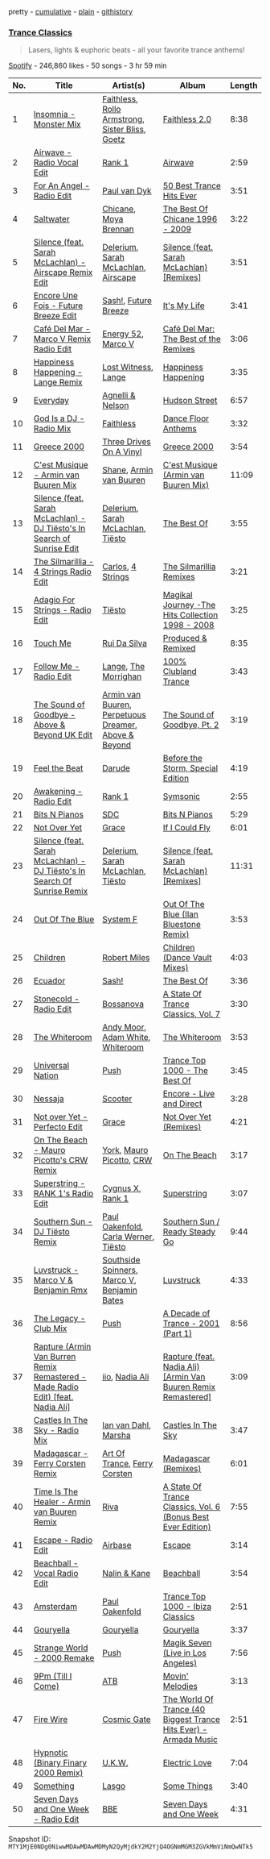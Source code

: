 pretty - [cumulative](/playlists/cumulative/37i9dQZF1DXbtYAdenGE9U.md) - [plain](/playlists/plain/37i9dQZF1DXbtYAdenGE9U) - [githistory](https://github.githistory.xyz/mackorone/spotify-playlist-archive/blob/main/playlists/plain/37i9dQZF1DXbtYAdenGE9U)

### [Trance Classics](https://open.spotify.com/playlist/37i9dQZF1DXbtYAdenGE9U)

> Lasers, lights & euphoric beats \- all your favorite trance anthems!

[Spotify](https://open.spotify.com/user/spotify) - 246,860 likes - 50 songs - 3 hr 59 min

| No. | Title | Artist(s) | Album | Length |
|---|---|---|---|---|
| 1 | [Insomnia \- Monster Mix](https://open.spotify.com/track/2FH3BLTMhJlCH1Dmkua5DW) | [Faithless](https://open.spotify.com/artist/5T4UKHhr4HGIC0VzdZQtAE), [Rollo Armstrong](https://open.spotify.com/artist/6hFSukEzqXAkCIcXNnctZ4), [Sister Bliss](https://open.spotify.com/artist/4tc9NREea7ncB7JzqdBsj5), [Goetz](https://open.spotify.com/artist/1HT9jeorSqkirZ9bcMQuKv) | [Faithless 2.0](https://open.spotify.com/album/5USqWtDnrzYSN7oh1wPl2O) | 8:38 |
| 2 | [Airwave \- Radio Vocal Edit](https://open.spotify.com/track/294bZQoJEueD2ys3wrNDmI) | [Rank 1](https://open.spotify.com/artist/1eQe86RbDKRIiGZk08r9YJ) | [Airwave](https://open.spotify.com/album/3NzdpoQtPQVRckK9opV5v8) | 2:59 |
| 3 | [For An Angel \- Radio Edit](https://open.spotify.com/track/1xWsg53VIHw0iTTDAGHJ4Q) | [Paul van Dyk](https://open.spotify.com/artist/7wU1naftD3lNq7rNsiDvOR) | [50 Best Trance Hits Ever](https://open.spotify.com/album/18fxBZwWroGh7bIGUk6eNW) | 3:51 |
| 4 | [Saltwater](https://open.spotify.com/track/4qWKqaTPkpjRmrKjkDuHb4) | [Chicane](https://open.spotify.com/artist/5GxyeQagayzZOg4UwffQlD), [Moya Brennan](https://open.spotify.com/artist/3ZvmmlF8EMEpnnK90jfuJv) | [The Best Of Chicane 1996 \- 2009](https://open.spotify.com/album/4HA4lHmngXl9auznchWqlf) | 3:22 |
| 5 | [Silence \(feat\. Sarah McLachlan\) \- Airscape Remix Edit](https://open.spotify.com/track/0mHFfekL0FU0I6P2PMfrG1) | [Delerium](https://open.spotify.com/artist/0IUq1plF3ON4Fboj1bE6kN), [Sarah McLachlan](https://open.spotify.com/artist/4NgNsOXSwIzXlUIJcpnNUp), [Airscape](https://open.spotify.com/artist/2tTZL2CE2Z190UPlHsjzym) | [Silence \(feat\. Sarah McLachlan\) \[Remixes\]](https://open.spotify.com/album/63HJfYQGOPUk5sgYHt8ee8) | 3:51 |
| 6 | [Encore Une Fois \- Future Breeze Edit](https://open.spotify.com/track/3UPBOL5UtCZmJRwioMkfLD) | [Sash!](https://open.spotify.com/artist/5XTxV2ifoYkmNb13Gb6cKz), [Future Breeze](https://open.spotify.com/artist/2Qa4UBwzhEFt1Tpj95cZls) | [It's My Life](https://open.spotify.com/album/2YBkamwn6VqpPO2wOfDVjS) | 3:41 |
| 7 | [Café Del Mar \- Marco V Remix Radio Edit](https://open.spotify.com/track/6z91SyGlPsllxhnG2Aw0Fb) | [Energy 52](https://open.spotify.com/artist/0sElgscu7tp38PM1MtsUz7), [Marco V](https://open.spotify.com/artist/24xpaWFyBOwoB8lBBolWzv) | [Café Del Mar: The Best of the Remixes](https://open.spotify.com/album/6ovkQXabRgialkTUgF3Jun) | 3:06 |
| 8 | [Happiness Happening \- Lange Remix](https://open.spotify.com/track/5FzfJkVJSn8JrYe58uM5O5) | [Lost Witness](https://open.spotify.com/artist/2NCerM6sPl0bsa2XzOKrTY), [Lange](https://open.spotify.com/artist/0zgmzl8NLEOsqYNOQcSmAA) | [Happiness Happening](https://open.spotify.com/album/0Cv2ksoLYcjvHKP0CZ89s0) | 3:35 |
| 9 | [Everyday](https://open.spotify.com/track/0wnBedwQDPcyXzitB8Yvkr) | [Agnelli & Nelson](https://open.spotify.com/artist/25fXoLpROrtnNtQ1ifr8oN) | [Hudson Street](https://open.spotify.com/album/4rrJaNjSH961yFQD0DvfbU) | 6:57 |
| 10 | [God Is a DJ \- Radio Mix](https://open.spotify.com/track/4dFDiYvdK5aPfAa0D90gJ8) | [Faithless](https://open.spotify.com/artist/5T4UKHhr4HGIC0VzdZQtAE) | [Dance Floor Anthems](https://open.spotify.com/album/7yhnBLWv6EZ5BRY8oYLdYC) | 3:32 |
| 11 | [Greece 2000](https://open.spotify.com/track/0TZL4krCFcuTlYZ8J9kcBX) | [Three Drives On A Vinyl](https://open.spotify.com/artist/10feV0eOe64kjUc95Lnfuv) | [Greece 2000](https://open.spotify.com/album/0Kldrxo1zjpUc07YQGea9n) | 3:54 |
| 12 | [C'est Musique \- Armin van Buuren Mix](https://open.spotify.com/track/5kB1gEMaiHS78xIDT4JbJC) | [Shane](https://open.spotify.com/artist/1z72nMFtolqEV4KXotyigR), [Armin van Buuren](https://open.spotify.com/artist/0SfsnGyD8FpIN4U4WCkBZ5) | [C'est Musique \(Armin van Buuren Mix\)](https://open.spotify.com/album/2f587WiMGu3vcpkbNfXOSX) | 11:09 |
| 13 | [Silence \(feat\. Sarah McLachlan\) \- DJ Tiësto's In Search of Sunrise Edit](https://open.spotify.com/track/3oVnbdWg48ZrmsUAQQUKbU) | [Delerium](https://open.spotify.com/artist/0IUq1plF3ON4Fboj1bE6kN), [Sarah McLachlan](https://open.spotify.com/artist/4NgNsOXSwIzXlUIJcpnNUp), [Tiësto](https://open.spotify.com/artist/2o5jDhtHVPhrJdv3cEQ99Z) | [The Best Of](https://open.spotify.com/album/4DATh7UC0fFUPzh7ZNQ5aq) | 3:55 |
| 14 | [The Silmarillia \- 4 Strings Radio Edit](https://open.spotify.com/track/0MS2xQnpsUZtY2PuYYzuNj) | [Carlos](https://open.spotify.com/artist/5YYbSUNzTPWjvBoKWxLfKc), [4 Strings](https://open.spotify.com/artist/2a0fbijQhcaj1hOFp5b3id) | [The Silmarillia Remixes](https://open.spotify.com/album/2YBYrISVU6Zw19oIjpO2PK) | 3:21 |
| 15 | [Adagio For Strings \- Radio Edit](https://open.spotify.com/track/0yMoJXVP6hFLV71DRVxRTk) | [Tiësto](https://open.spotify.com/artist/2o5jDhtHVPhrJdv3cEQ99Z) | [Magikal Journey \-The Hits Collection 1998 \- 2008](https://open.spotify.com/album/4MKq1Buhkx4Ksu0ngWHhr3) | 3:25 |
| 16 | [Touch Me](https://open.spotify.com/track/2LGrLtvYEHrd3Nnot4Hxuw) | [Rui Da Silva](https://open.spotify.com/artist/1kx78nQhmITF7OFvivyN4v) | [Produced & Remixed](https://open.spotify.com/album/7slnTp1JuFDHosCeCCGPrI) | 8:35 |
| 17 | [Follow Me \- Radio Edit](https://open.spotify.com/track/2Q3GYtZYSMZF02UiCzDZ7U) | [Lange](https://open.spotify.com/artist/0zgmzl8NLEOsqYNOQcSmAA), [The Morrighan](https://open.spotify.com/artist/1MebLqs1g2o2M8bpd55V5S) | [100% Clubland Trance](https://open.spotify.com/album/2dnbvXUaQDczid713Ahagb) | 3:43 |
| 18 | [The Sound of Goodbye \- Above & Beyond UK Edit](https://open.spotify.com/track/1GMw17BGY1vDWNJ4xVo9V6) | [Armin van Buuren](https://open.spotify.com/artist/0SfsnGyD8FpIN4U4WCkBZ5), [Perpetuous Dreamer](https://open.spotify.com/artist/1J4lVvwCqmAwOJ5kqKamBy), [Above & Beyond](https://open.spotify.com/artist/10gzBoINW3cLJfZUka8Zoe) | [The Sound of Goodbye, Pt\. 2](https://open.spotify.com/album/5bCAsnDwc633FM025XeWeP) | 3:19 |
| 19 | [Feel the Beat](https://open.spotify.com/track/5BZx0wikkFZF2BnaIo2qTy) | [Darude](https://open.spotify.com/artist/0LhHRmSd1EYM5QdNeNnCoQ) | [Before the Storm, Special Edition](https://open.spotify.com/album/0Xks5v0dve8Gh2tRHIekjo) | 4:19 |
| 20 | [Awakening \- Radio Edit](https://open.spotify.com/track/5QiCJ1Uxzk1lgzbuk9WH2L) | [Rank 1](https://open.spotify.com/artist/1eQe86RbDKRIiGZk08r9YJ) | [Symsonic](https://open.spotify.com/album/6P7JbeaSgpo5XdLzXmin1z) | 2:55 |
| 21 | [Bits N Pianos](https://open.spotify.com/track/6F85zMy5Ucjr1H6dsdZYYx) | [SDC](https://open.spotify.com/artist/6qSmkoM4CdhOuo08wFdwDx) | [Bits N Pianos](https://open.spotify.com/album/5ThZFZtXcEDqXzsu970pdd) | 5:29 |
| 22 | [Not Over Yet](https://open.spotify.com/track/4fmQizrUXpVXaubqpNp5CE) | [Grace](https://open.spotify.com/artist/1DlbW0TOOja6uqR4CHAaeg) | [If I Could Fly](https://open.spotify.com/album/0asBvC8WrcVrNLZ5YkXI66) | 6:01 |
| 23 | [Silence \(feat\. Sarah McLachlan\) \- DJ Tiësto's In Search Of Sunrise Remix](https://open.spotify.com/track/3LAckjF5p8yWU2pCchhLeh) | [Delerium](https://open.spotify.com/artist/0IUq1plF3ON4Fboj1bE6kN), [Sarah McLachlan](https://open.spotify.com/artist/4NgNsOXSwIzXlUIJcpnNUp), [Tiësto](https://open.spotify.com/artist/2o5jDhtHVPhrJdv3cEQ99Z) | [Silence \(feat\. Sarah McLachlan\) \[Remixes\]](https://open.spotify.com/album/63HJfYQGOPUk5sgYHt8ee8) | 11:31 |
| 24 | [Out Of The Blue](https://open.spotify.com/track/0jJtOt57bhFAz7ccgGkxWJ) | [System F](https://open.spotify.com/artist/2ZpwFriFFPaGFC4qYQQJ1i) | [Out Of The Blue \(Ilan Bluestone Remix\)](https://open.spotify.com/album/7wL2zH4KkHxWQe74ne1UnF) | 3:53 |
| 25 | [Children](https://open.spotify.com/track/4wtR6HB3XekEengMX17cpc) | [Robert Miles](https://open.spotify.com/artist/2YVF0Ou5zIc4mpgtLIlGN0) | [Children \(Dance Vault Mixes\)](https://open.spotify.com/album/5vwm8dEf7xGTqUAas8zGdC) | 4:03 |
| 26 | [Ecuador](https://open.spotify.com/track/5UuVC9noWHcsOX08ctdbDD) | [Sash!](https://open.spotify.com/artist/5XTxV2ifoYkmNb13Gb6cKz) | [The Best Of](https://open.spotify.com/album/45XCMxMYVkiI9kh9P35MHz) | 3:36 |
| 27 | [Stonecold \- Radio Edit](https://open.spotify.com/track/0DqhPqYIRfWAylYpBBtnNd) | [Bossanova](https://open.spotify.com/artist/3WZRhTTwhsDVDbpsy2mi7l) | [A State Of Trance Classics, Vol\. 7](https://open.spotify.com/album/7fV9Ip8u5o1BRMPPrpZhNF) | 3:30 |
| 28 | [The Whiteroom](https://open.spotify.com/track/64AwAe6HpIEGFjy0KoGsmH) | [Andy Moor](https://open.spotify.com/artist/0Fn4agIyGMwQsKHrx1i8Dn), [Adam White](https://open.spotify.com/artist/3OYcRF1SOf0sR3NRsgMI3R), [Whiteroom](https://open.spotify.com/artist/1JerCKWsimcVvghLc1Kwib) | [The Whiteroom](https://open.spotify.com/album/58P4AdA5mi8Yfjlb5e8Maz) | 3:53 |
| 29 | [Universal Nation](https://open.spotify.com/track/1u8gw65yb6kRCBqNDFSwHj) | [Push](https://open.spotify.com/artist/2Xy6YLSsHR6TdBUFm5bnLR) | [Trance Top 1000 \- The Best Of](https://open.spotify.com/album/1KCiWQIQtagNrWcJvPTiNe) | 3:45 |
| 30 | [Nessaja](https://open.spotify.com/track/2zhGnnDewN4kBsVzbqjBtX) | [Scooter](https://open.spotify.com/artist/0HlxL5hisLf59ETEPM3cUA) | [Encore \- Live and Direct](https://open.spotify.com/album/7CGUilfpm6TSrKtNRP43s2) | 3:28 |
| 31 | [Not over Yet \- Perfecto Edit](https://open.spotify.com/track/5WdcLFYroa1wGlPSaNMQ29) | [Grace](https://open.spotify.com/artist/1DlbW0TOOja6uqR4CHAaeg) | [Not Over Yet \(Remixes\)](https://open.spotify.com/album/4XUF3D8QpVeBGqHrwNcZCw) | 4:21 |
| 32 | [On The Beach \- Mauro Picotto's CRW Remix](https://open.spotify.com/track/1YsZB1pLIXR0YgiOxUG9cv) | [York](https://open.spotify.com/artist/20L5MecnuNujUE6imrfK0Q), [Mauro Picotto](https://open.spotify.com/artist/0MNSDAOCHF7f2ZfAYxZ9bp), [CRW](https://open.spotify.com/artist/14tToftzUXlFOnrR5ojQxu) | [On The Beach](https://open.spotify.com/album/6VFOyyn3IVAWkeoJzBOCV9) | 3:17 |
| 33 | [Superstring \- RANK 1's Radio Edit](https://open.spotify.com/track/39TCsy3tu2xSPYEo6excU7) | [Cygnus X](https://open.spotify.com/artist/2D507sfeGL9YBBsF5P2XcG), [Rank 1](https://open.spotify.com/artist/1eQe86RbDKRIiGZk08r9YJ) | [Superstring](https://open.spotify.com/album/1wM9cCJ9JxT4RarsN6V0G3) | 3:07 |
| 34 | [Southern Sun \- DJ Tiësto Remix](https://open.spotify.com/track/1bAHNj6NQQqbRmnlWyOQvC) | [Paul Oakenfold](https://open.spotify.com/artist/5MO2kbaGGA2a8kL4c9qqHq), [Carla Werner](https://open.spotify.com/artist/3SMF5D7b8NM3YFSsgu9WQ9), [Tiësto](https://open.spotify.com/artist/2o5jDhtHVPhrJdv3cEQ99Z) | [Southern Sun / Ready Steady Go](https://open.spotify.com/album/10vaUmlTOpclr1x7xjYS8h) | 9:44 |
| 35 | [Luvstruck \- Marco V & Benjamin Rmx](https://open.spotify.com/track/5lBfxQnalQqjDbOHe6voet) | [Southside Spinners](https://open.spotify.com/artist/7KrZpsNMLhQtA1s4UGNVbb), [Marco V](https://open.spotify.com/artist/24xpaWFyBOwoB8lBBolWzv), [Benjamin Bates](https://open.spotify.com/artist/2zk6outptAdZh4zvEjLk8W) | [Luvstruck](https://open.spotify.com/album/2p8BWCaascvAdgbZ9p7FTR) | 4:33 |
| 36 | [The Legacy \- Club Mix](https://open.spotify.com/track/2RpGTuM5XINRHqRiXMLOn5) | [Push](https://open.spotify.com/artist/2Xy6YLSsHR6TdBUFm5bnLR) | [A Decade of Trance \- 2001 \(Part 1\)](https://open.spotify.com/album/3ALvbvXMmXn1t1IGLonWb1) | 8:56 |
| 37 | [Rapture \(Armin Van Burren Remix Remastered \- Made Radio Edit\) \[feat\. Nadia Ali\]](https://open.spotify.com/track/4RQGig0Vhr4GXmqfklCCyK) | [iio](https://open.spotify.com/artist/5WVf5DCSYmK4JYD6vIcttw), [Nadia Ali](https://open.spotify.com/artist/1C60viSZv6BoYtrnkZ44g5) | [Rapture \(feat\. Nadia Ali\) \[Armin Van Buuren Remix Remastered\]](https://open.spotify.com/album/5A24W7ufM7GIQ4QVDuGhuX) | 3:09 |
| 38 | [Castles In The Sky \- Radio Mix](https://open.spotify.com/track/3KhoIbIPMmoGthbBAPxgOK) | [Ian van Dahl](https://open.spotify.com/artist/27IuDZNaLuEtupD8QZftiZ), [Marsha](https://open.spotify.com/artist/28Y5nsvbE8IdoUAGNgCk0Y) | [Castles In The Sky](https://open.spotify.com/album/4P5BZKgDIxksZu7Px0OhHL) | 3:47 |
| 39 | [Madagascar \- Ferry Corsten Remix](https://open.spotify.com/track/0wiloryIyGu6IJay76redv) | [Art Of Trance](https://open.spotify.com/artist/42edDgjfmvA5cRKsF1KH5a), [Ferry Corsten](https://open.spotify.com/artist/2ohlvFf9PBsDELdRstPtlP) | [Madagascar \(Remixes\)](https://open.spotify.com/album/2cWcu5iCXuCzw7cuZD34Ky) | 6:01 |
| 40 | [Time Is The Healer \- Armin van Buuren Remix](https://open.spotify.com/track/1AVoSeGyzqbS6qMOw4EFmO) | [Riva](https://open.spotify.com/artist/6iA15qGHQwya65ivTQXDzP) | [A State Of Trance Classics, Vol\. 6 \(Bonus Best Ever Edition\)](https://open.spotify.com/album/6u5Q7kNzIlLo2lwkCwrhWg) | 7:55 |
| 41 | [Escape \- Radio Edit](https://open.spotify.com/track/0gDfkQYmyiq0eZFLof6hbh) | [Airbase](https://open.spotify.com/artist/3R3fc4fBMzzmJoSrRgVdKe) | [Escape](https://open.spotify.com/album/7hMHlj0TgrV5hw7LwZeziu) | 3:14 |
| 42 | [Beachball \- Vocal Radio Edit](https://open.spotify.com/track/6iyxF36JnQYzqMbpQD861R) | [Nalin & Kane](https://open.spotify.com/artist/6JUsbe4yjY4fZbXTtpyfh6) | [Beachball](https://open.spotify.com/album/5twL3A9cQUR61zLddNP6cf) | 3:54 |
| 43 | [Amsterdam](https://open.spotify.com/track/1tSaez12qgU8xkO478Tvgb) | [Paul Oakenfold](https://open.spotify.com/artist/5MO2kbaGGA2a8kL4c9qqHq) | [Trance Top 1000 \- Ibiza Classics](https://open.spotify.com/album/4JYyajxWZaOKHwNGDLRFvL) | 2:51 |
| 44 | [Gouryella](https://open.spotify.com/track/6xl5vg5rhmbGI7kNML1IP4) | [Gouryella](https://open.spotify.com/artist/1JKDQ9CDwfLKUrhO6KYaki) | [Gouryella](https://open.spotify.com/album/3m46k3MUplWsGimuECcGoL) | 3:37 |
| 45 | [Strange World \- 2000 Remake](https://open.spotify.com/track/7iD2wBI87eTW6CNubpNe3c) | [Push](https://open.spotify.com/artist/2Xy6YLSsHR6TdBUFm5bnLR) | [Magik Seven \(Live in Los Angeles\)](https://open.spotify.com/album/10GbeqAjKBwl1xxatxLZV7) | 7:56 |
| 46 | [9Pm \(Till I Come\)](https://open.spotify.com/track/1CgbwsrNDlFrRuk2ebQ7zr) | [ATB](https://open.spotify.com/artist/7jZM5w05mGhw6wTB1okhD9) | [Movin' Melodies](https://open.spotify.com/album/4DfD9bqzlfSbEf5kWgufPk) | 3:13 |
| 47 | [Fire Wire](https://open.spotify.com/track/15Fpa2wUSK48RBT2eqBka8) | [Cosmic Gate](https://open.spotify.com/artist/6ySxYu68zTsO5ghsThpGtS) | [The World Of Trance \(40 Biggest Trance Hits Ever\) \- Armada Music](https://open.spotify.com/album/3L3PWNYWWiW0eGKV5nAXsR) | 2:51 |
| 48 | [Hypnotic \(Binary Finary 2000 Remix\)](https://open.spotify.com/track/1KHNbJJBG6fUV9vCFP9BcR) | [U.K.W.](https://open.spotify.com/artist/5It8yuAnbd32rG1gA46nhs) | [Electric Love](https://open.spotify.com/album/7ug3lXDnZVKFVlJfUiTIPr) | 7:04 |
| 49 | [Something](https://open.spotify.com/track/3e9L9HiHKcfYLAga28Vmcf) | [Lasgo](https://open.spotify.com/artist/25Kw8f1zcn9VtUk5Nl3qrp) | [Some Things](https://open.spotify.com/album/7d5N4KB4rlO1kqcoyLdm3h) | 3:40 |
| 50 | [Seven Days and One Week \- Radio Edit](https://open.spotify.com/track/47BPp5TPDpl0wCXB0FWXvg) | [BBE](https://open.spotify.com/artist/1Jz17Vwjc2WYOT2MfYG5GO) | [Seven Days and One Week](https://open.spotify.com/album/1WJ0SZdrAvouJXwp6I5Gs5) | 4:31 |

Snapshot ID: `MTY1MjE0NDg0NiwwMDAwMDAwMDMyN2QyMjdkY2M2YjQ4OGNmMGM3ZGVkMmViNmQwNTk5`
